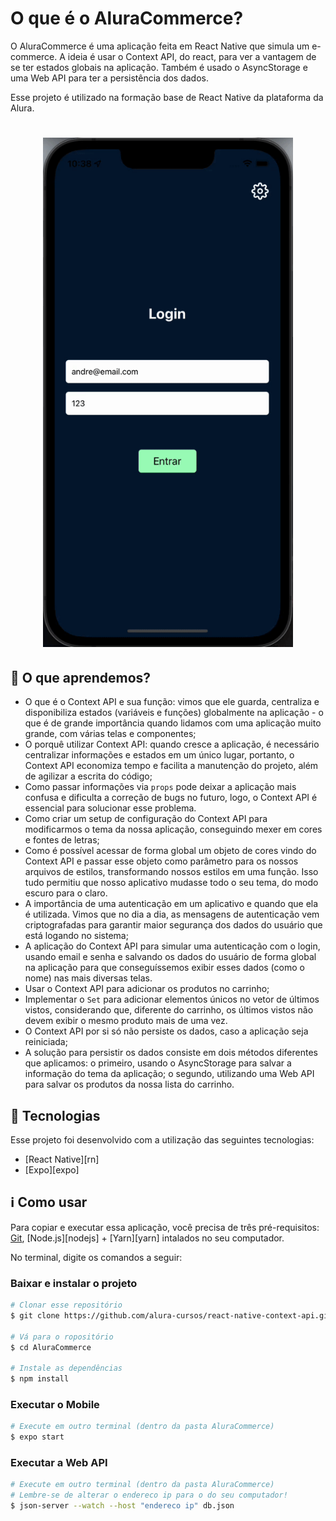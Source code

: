 # O que é o AluraCommerce?

O AluraCommerce é uma aplicação feita em React Native que simula um e-commerce. A ideia é usar o Context API, do react, para ver a vantagem de se ter estados globais na aplicação. Também é usado o AsyncStorage e uma Web API para ter a persistência dos dados.

Esse projeto é utilizado na formação base de React Native da plataforma da Alura.


<h1 align="center">
    <img alt="Demonstracao" title="Demonstracao" src=".images/demo.gif" width="400px" />
</h1>

## :book: O que aprendemos?
- O que é o Context API e sua função: vimos que ele guarda, centraliza e disponibiliza estados (variáveis e funções) globalmente na aplicação - o que é de grande importância quando lidamos com uma aplicação muito grande, com várias telas e componentes;
- O porquê utilizar Context API: quando cresce a aplicação, é necessário centralizar informações e estados em um único lugar, portanto, o Context API economiza tempo e facilita a manutenção do projeto, além de agilizar a escrita do código;
- Como passar informações via `props` pode deixar a aplicação mais confusa e dificulta a correção de bugs no futuro, logo, o Context API é essencial para solucionar esse problema.
- Como criar um setup de configuração do Context API para modificarmos o tema da nossa aplicação, conseguindo mexer em cores e fontes de letras;
- Como é possível acessar de forma global um objeto de cores vindo do Context API e passar esse objeto como parâmetro para os nossos arquivos de estilos, transformando nossos estilos em uma função. Isso tudo permitiu que nosso aplicativo mudasse todo o seu tema, do modo escuro para o claro.
- A importância de uma autenticação em um aplicativo e quando que ela é utilizada. Vimos que no dia a dia, as mensagens de autenticação vem criptografadas para garantir maior segurança dos dados do usuário que está logando no sistema;
- A aplicação do Context API para simular uma autenticação com o login, usando email e senha e salvando os dados do usuário de forma global na aplicação para que conseguíssemos exibir esses dados (como o nome) nas mais diversas telas.
- Usar o Context API para adicionar os produtos no carrinho;
- Implementar o `Set` para adicionar elementos únicos no vetor de últimos vistos, considerando que, diferente do carrinho, os últimos vistos não devem exibir o mesmo produto mais de uma vez.
- O Context API por si só não persiste os dados, caso a aplicação seja reiniciada;
- A solução para persistir os dados consiste em dois métodos diferentes que aplicamos: o primeiro, usando o AsyncStorage para salvar a informação do tema da aplicação; o segundo, utilizando uma Web API para salvar os produtos da nossa lista do carrinho.

## :rocket: Tecnologias

Esse projeto foi desenvolvido com a utilização das seguintes tecnologias:
- [React Native][rn]
- [Expo][expo]

## :information_source: Como usar

Para copiar e executar essa aplicação, você precisa de três pré-requisitos: [Git](https://git-scm.com), [Node.js][nodejs] + [Yarn][yarn] intalados no seu computador.

No terminal, digite os comandos a seguir:

### Baixar e instalar o projeto

```bash
# Clonar esse repositório
$ git clone https://github.com/alura-cursos/react-native-context-api.git

# Vá para o ropositório
$ cd AluraCommerce

# Instale as dependências
$ npm install
```

### Executar o Mobile

```bash
# Execute em outro terminal (dentro da pasta AluraCommerce)
$ expo start
```

### Executar a Web API

```bash
# Execute em outro terminal (dentro da pasta AluraCommerce)
# Lembre-se de alterar o endereco ip para o do seu computador!
$ json-server --watch --host "endereco ip" db.json
```